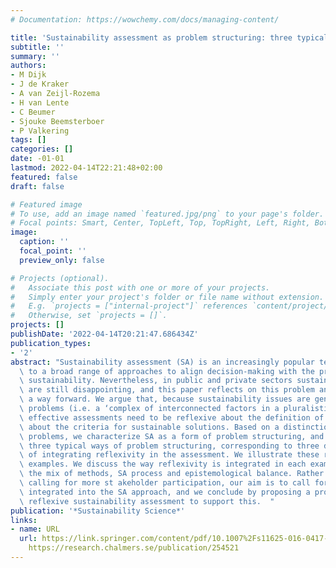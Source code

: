 ```yaml
---
# Documentation: https://wowchemy.com/docs/managing-content/

title: 'Sustainability assessment as problem structuring: three typical ways'
subtitle: ''
summary: ''
authors:
- M Dijk
- J de Kraker
- A van Zeijl-Rozema
- H van Lente
- C Beumer
- Sjouke Beemsterboer
- P Valkering
tags: []
categories: []
date: -01-01
lastmod: 2022-04-14T22:21:48+02:00
featured: false
draft: false

# Featured image
# To use, add an image named `featured.jpg/png` to your page's folder.
# Focal points: Smart, Center, TopLeft, Top, TopRight, Left, Right, BottomLeft, Bottom, BottomRight.
image:
  caption: ''
  focal_point: ''
  preview_only: false

# Projects (optional).
#   Associate this post with one or more of your projects.
#   Simply enter your project's folder or file name without extension.
#   E.g. `projects = ["internal-project"]` references `content/project/deep-learning/index.md`.
#   Otherwise, set `projects = []`.
projects: []
publishDate: '2022-04-14T20:21:47.686434Z'
publication_types:
- '2'
abstract: "Sustainability assessment (SA) is an increasingly popular term referring\
  \ to a broad range of approaches to align decision-making with the principles of\
  \ sustainability. Nevertheless, in public and private sectors sustainability results\
  \ are still disappointing, and this paper reflects on this problem and proposes\
  \ a way forward. We argue that, because sustainability issues are generally wicked\
  \ problems (i.e. a ‘complex of interconnected factors in a pluralistic context'),\
  \ effective assessments need to be reflexive about the definition of the issue and\
  \ about the criteria for sustainable solutions. Based on a distinction of policy\
  \ problems, we characterize SA as a form of problem structuring, and we distinguish\
  \ three typical ways of problem structuring, corresponding to three different ways\
  \ of integrating reflexivity in the assessment. We illustrate these routes in three\
  \ examples. We discuss the way reflexivity is integrated in each example by discussing\
  \ the mix of methods, SA process and epistemological balance. Rather than merely\
  \ calling for more st akeholder participation, our aim is to call for more reflexivity\
  \ integrated into the SA approach, and we conclude by proposing a process map for\
  \ reflexive sustainability assessment to support this.  "
publication: '*Sustainability Science*'
links:
- name: URL
  url: https://link.springer.com/content/pdf/10.1007%2Fs11625-016-0417-x.pdf https://doi.org/10.1007/s11625-016-0417-x
    https://research.chalmers.se/publication/254521
---
```


